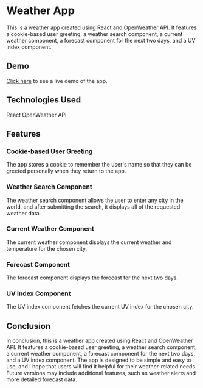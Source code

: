 # Weather App
This is a weather app created using React and OpenWeather API. It features a cookie-based user greeting, a weather search component, a current weather component, a forecast component for the next two days, and a UV index component.

## Demo
[Click here](https://rweatherapp.netlify.app/)  to see a live demo of the app.

## Technologies Used
React
OpenWeather API

## Features
### Cookie-based User Greeting
The app stores a cookie to remember the user's name so that they can be greeted personally when they return to the app.

### Weather Search Component
The weather search component allows the user to enter any city in the world, and after submitting the search, it displays all of the requested weather data.

### Current Weather Component
The current weather component displays the current weather and temperature for the chosen city.

### Forecast Component
The forecast component displays the forecast for the next two days.

### UV Index Component
The UV index component fetches the current UV index for the chosen city.

## Conclusion
In conclusion, this is a weather app created using React and OpenWeather API. It features a cookie-based user greeting, a weather search component, a current weather component, a forecast component for the next two days, and a UV index component. The app is designed to be simple and easy to use, and I hope that users will find it helpful for their weather-related needs. Future versions may include additional features, such as weather alerts and more detailed forecast data.
